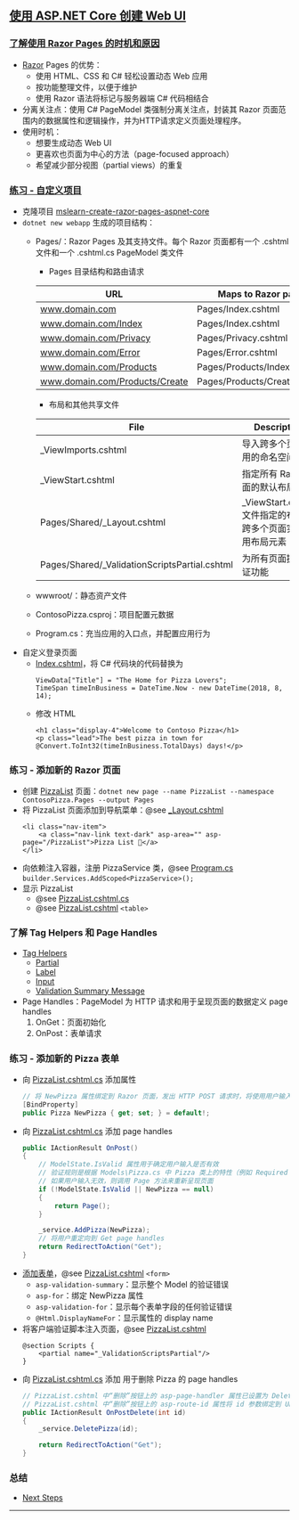 ## [使用 ASP.NET Core 创建 Web UI](https://learn.microsoft.com/zh-cn/training/modules/create-razor-pages-aspnet-core/)
### [了解使用 Razor Pages 的时机和原因](https://learn.microsoft.com/zh-cn/training/modules/create-razor-pages-aspnet-core/2-why-when-use-razor-pages)
- [Razor](https://learn.microsoft.com/zh-cn/aspnet/core/mvc/views/razor) Pages 的优势：
    - 使用 HTML、CSS 和 C# 轻松设置动态 Web 应用
    - 按功能整理文件，以便于维护
    - 使用 Razor 语法将标记与服务器端 C# 代码相结合
- 分离关注点：使用 C# PageModel 类强制分离关注点，封装其 Razor 页面范围内的数据属性和逻辑操作，并为HTTP请求定义页面处理程序。
- 使用时机：
    - 想要生成动态 Web UI
    - 更喜欢也页面为中心的方法（page-focused approach）
    - 希望减少部分视图（partial views）的重复
### [练习 - 自定义项目](https://learn.microsoft.com/zh-cn/training/modules/create-razor-pages-aspnet-core/3-exercise-customize-project)
- 克隆项目 [mslearn-create-razor-pages-aspnet-core](https://github.com/MicrosoftDocs/mslearn-create-razor-pages-aspnet-core)
- `dotnet new webapp` 生成的项目结构：
    - Pages/：Razor Pages 及其支持文件。每个 Razor 页面都有一个 .cshtml 文件和一个 .cshtml.cs PageModel 类文件
        - Pages 目录结构和路由请求

      | URL                            | Maps to Razor page           |
      |--------------------------------|------------------------------|
      | www.domain.com                 | Pages/Index.cshtml           |
      | www.domain.com/Index           | Pages/Index.cshtml           |
      | www.domain.com/Privacy         | Pages/Privacy.cshtml         |
      | www.domain.com/Error           | Pages/Error.cshtml           |
      | www.domain.com/Products        | Pages/Products/Index.cshtml  |
      | www.domain.com/Products/Create | Pages/Products/Create.cshtml |
        - 布局和其他共享文件

      | File                                          | Description                            |
      |-----------------------------------------------|----------------------------------------|
      | _ViewImports.cshtml                           | 导入跨多个页面使用的命名空间和类                       |
      | _ViewStart.cshtml                             | 指定所有 Razor 页面的默认布局                     |
      | Pages/Shared/_Layout.cshtml                   | _ViewStart.cshtml文件指定的布局。跨多个页面实现通用布局元素 |
      | Pages/Shared/_ValidationScriptsPartial.cshtml | 为所有页面提供验证功能                            |
    - wwwroot/：静态资产文件
    - ContosoPizza.csproj：项目配置元数据
    - Program.cs：充当应用的入口点，并配置应用行为
- 自定义登录页面
    - [Index.cshtml](Pages/Index.cshtml)，将 C# 代码块的代码替换为
        ```cshtml
        ViewData["Title"] = "The Home for Pizza Lovers";
        TimeSpan timeInBusiness = DateTime.Now - new DateTime(2018, 8, 14);
        ```
    - 修改 HTML
        ```cshtml
        <h1 class="display-4">Welcome to Contoso Pizza</h1>
        <p class="lead">The best pizza in town for @Convert.ToInt32(timeInBusiness.TotalDays) days!</p>
        ```
### 练习 - 添加新的 Razor 页面
- 创建 [PizzaList](Pages/PizzaList.cshtml) 页面：`dotnet new page --name PizzaList --namespace ContosoPizza.Pages --output
  Pages`
- 将 PizzaList 页面添加到导航菜单：@see [_Layout.cshtml](Pages/Shared/_Layout.cshtml)
    ```cshtml
    <li class="nav-item">
        <a class="nav-link text-dark" asp-area="" asp-page="/PizzaList">Pizza List 🍕</a>
    </li>
    ```
- 向依赖注入容器，注册 PizzaService 类，@see [Program.cs](Program.cs) `builder.Services.AddScoped<PizzaService>();`
- 显示 PizzaList
    - @see [PizzaList.cshtml.cs](Pages/PizzaList.cshtml.cs)
    - @see [PizzaList.cshtml](Pages/PizzaList.cshtml) `<table>`
### 了解 Tag Helpers 和 Page Handles
- [Tag Helpers](https://learn.microsoft.com/zh-cn/aspnet/core/mvc/views/tag-helpers/intro)
    - [Partial](https://learn.microsoft.com/zh-cn/aspnet/core/mvc/views/tag-helpers/built-in/partial-tag-helper)
    - [Label](https://learn.microsoft.com/zh-cn/aspnet/core/mvc/views/working-with-forms#the-label-tag-helper)
    - [Input](https://learn.microsoft.com/zh-cn/aspnet/core/mvc/views/working-with-forms#the-input-tag-helper)
    - [Validation Summary Message](https://learn.microsoft.com/zh-cn/aspnet/core/mvc/views/working-with-forms#the-validation-summary-tag-helper)
- Page Handles：PageModel 为 HTTP 请求和用于呈现页面的数据定义 page handles
    1. OnGet：页面初始化
    2. OnPost：表单请求
### 练习 - 添加新的 Pizza 表单
- 向 [PizzaList.cshtml.cs](Pages/PizzaList.cshtml.cs) 添加属性
    ```csharp
    // 将 NewPizza 属性绑定到 Razor 页面，发出 HTTP POST 请求时，将使用用户输入填充 NewPizza 属性
    [BindProperty]
    public Pizza NewPizza { get; set; } = default!;
    ```
- 向 [PizzaList.cshtml.cs](Pages/PizzaList.cshtml.cs) 添加 page handles
    ```csharp
    public IActionResult OnPost()
    {
        // ModelState.IsValid 属性用于确定用户输入是否有效
        // 验证规则是根据 Models\Pizza.cs 中 Pizza 类上的特性（例如 Required 和 Range）推断出来的
        // 如果用户输入无效，则调用 Page 方法来重新呈现页面
        if (!ModelState.IsValid || NewPizza == null)
        {
            return Page();
        }

        _service.AddPizza(NewPizza);
        // 将用户重定向到 Get page handles
        return RedirectToAction("Get");
    }
    ```
- [添加表单](https://learn.microsoft.com/zh-cn/training/modules/create-razor-pages-aspnet-core/6-exercise-add-new-pizza-form#add-a-form-to-create-new-pizzas)，@see [PizzaList.cshtml](Pages/PizzaList.cshtml) `<form>`
    - `asp-validation-summary`：显示整个 Model 的验证错误
    - `asp-for`：绑定 NewPizza 属性
    - `asp-validation-for`：显示每个表单字段的任何验证错误
    - `@Html.DisplayNameFor`：显示属性的 display name
- 将客户端验证脚本注入页面，@see [PizzaList.cshtml](Pages/PizzaList.cshtml)
    ```cshtml
    @section Scripts {
        <partial name="_ValidationScriptsPartial"/>
    }
    ```
- 向 [PizzaList.cshtml.cs](Pages/PizzaList.cshtml.cs) 添加 用于删除 Pizza 的 page handles
    ```csharp
    // PizzaList.cshtml 中“删除”按钮上的 asp-page-handler 属性已设置为 Delete
    // PizzaList.cshtml 中“删除”按钮上的 asp-route-id 属性将 id 参数绑定到 URL 中的 id 路由值
    public IActionResult OnPostDelete(int id)
    {
        _service.DeletePizza(id);

        return RedirectToAction("Get");
    }
    ```
### 总结
- [Next Steps](https://learn.microsoft.com/zh-cn/training/modules/create-razor-pages-aspnet-core/7-summary#next-steps)
---
